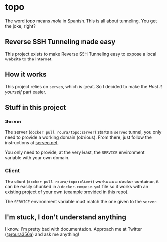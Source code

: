 # topo
The word _topo_ means _mole_ in Spanish. This is all about tunneling. You get the joke, right?

## Reverse SSH Tunneling made easy
This project exists to make Reverse SSH Tunneling easy to expose a local website to the Internet.

## How it works
This project relies on `serveo`, which is great. So I decided to make the _Host it yourself_ part easier.

## Stuff in this project
### Server
The server (`docker pull roura/topo:server`) starts a `serveo` tunnel, you only need to provide a working domain (obvious). From there, just follow the instructions at [serveo.net](https://serveo.net/).

You only need to provide, at the very least, the `SERVICE` environment variable with your own domain.

### Client
The client (`docker pull roura/topo:client`) works as a docker container, it can be easily chunked in a `docker-compose.yml` file so it works with an existing project of your own (example provided in this repo).

The `SERVICE` environment variable must match the one given to the `server`.

## I'm stuck, I don't understand anything
I know. I'm pretty bad with documentation. Approach me at Twitter ([@roura356a](https://twitter.com/roura356a)) and ask me anything!
